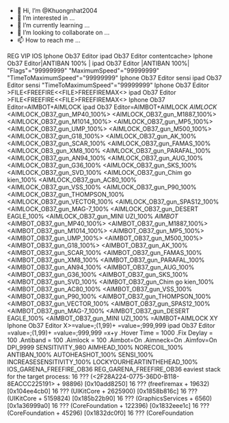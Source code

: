 - 👋 Hi, I’m @Khuongnhat2004
- 👀 I’m interested in ...
- 🌱 I’m currently learning ...
- 💞️ I’m looking to collaborate on ...
- 📫 How to reach me ...

<!---
Khuongnhat2004/Khuongnhat2004 is a ✨ special ✨ repository because its `README.md` (this file) appears on your GitHub profile.
You can click the Preview link to take a look at your changes.
--->
REG VIP IOS
Iphone Ob37 Editor
ipad Ob37 Editor
       contentcache>
         <compulsory>
          <ios>
           <gameassetbundles>
            <avatar>
             <Open>
Iphone Ob37 Editor|ANTIBAN 100% |
ipad Ob37 Editor |ANTIBAN 100%|
<EDITOR>
"Flags"="99999999"
"MaximumSpeed"="99999999"
"TimeToMaximumSpeed"="99999999"
Iphone Ob37 Editor sensi
ipad Ob37 Editor sensi
"TimeToMaximumSpeed"="99999999"
Iphone Ob37 Editor >FILE<FREEFIRE<\<FILE>FREEFIREMAX<\>
ipad Ob37 Editor >FILE<FREEFIRE<\<FILE>FREEFIREMAX<\>
Iphone Ob37 Editor=AIMBOT+AIMLOCK
ipad Ob37 Editor=AIMBOT+AIMLOCK
*AIMLOCK*
<AIMLOCK_OB37_gun_MP40_100%>
<AIMLOCK_OB37_gun_M1887_100%>
<AIMLOCK_OB37_gun_M1014_100%>
<AIMLOCK_OB37_gun_MP5_100%>
<AIMLOCK_OB37_gun_UMP_100%>
<AIMLOCK_OB37_gun_M500_100%>
<AIMLOCK_OB37_gun_G18_100%>
<AIMLOCK_OB37_gun_AK_100%
<AIMLOCK_OB37_gun_SCAR_100%
<AIMLOCK_OB37_gun_FAMAS_100%
<AIMLOCK_OB3_gun_XM8_100%
<AIMLOCK_OB37_gun_PARAFAL_100%
<AIMLOCK_OB37_gun_AN94_100%
<AIMLOCK_OB37_gun_AUG_100%
<AIMLOCK_OB37_gun_G36_100%
<AIMLOCK_OB37_gun_SKS_100%
<AIMLOCK_OB37_gun_SVD_100%
<AIMLOCK_OB37_gun_Chim go kien_100%
<AIMLOCK_OB37_gun_AC80_100%
<AIMLOCK_OB37_gun_VSS_100%
<AIMLOCK_OB37_gun_P90_100%
<AIMLOCK_OB37_gun_THOMPSON_100%
<AIMLOCK_OB37_gun_VECTOR_100%
<AIMLOCK_OB37_gun_SPAS12_100%
<AIMLOCK_OB37_gun_MAG-7_100%
<AIMLOCK_OB37_gun_DESERT EAGLE_100%
<AIMLOCK_OB37_gun_MINI UZI_100%
*AIMBOT*
<AIMBOT_OB37_gun_MP40_100%>
<AIMBOT_OB37_gun_M1887_100%>
<AIMBOT_OB37_gun_M1014_100%>
<AIMBOT_OB37_gun_MP5_100%>
<AIMBOT_OB37_gun_UMP_100%>
<AIMBOT_OB37_gun_M500_100%>
<AIMBOT_OB37_gun_G18_100%>
<AIMBOT_OB37_gun_AK_100%
<AIMBOT_OB37_gun_SCAR_100%
<AIMBOT_OB37_gun_FAMAS_100%
<AIMBOT_OB37_gun_XM8_100%
<AIMBOT_OB37_gun_PARAFAL_100%
<AIMBOT_OB37_gun_AN94_100%
<AIMBOT_OB37_gun_AUG_100%
<AIMBOT_OB37_gun_G36_100%
<AIMBOT_OB37_gun_SKS_100%
<AIMBOT_OB37_gun_SVD_100%
<AIMBOT_OB37_gun_Chim go kien_100%
<AIMBOT_OB37_gun_AC80_100%
<AIMBOT_OB37_gun_VSS_100%
<AIMBOT_OB37_gun_P90_100%
<AIMBOT_OB37_gun_THOMPSON_100%
<AIMBOT_OB37_gun_VECTOR_100%
<AIMBOT_OB37_gun_SPAS12_100%
<AIMBOT_OB37_gun_MAG-7_100%
<AIMBOT_OB37_gun_DESERT EAGLE_100%
<AIMBOT_OB37_gun_MINI UZI_100%
=AIMBOT+AIMLOCK
XY
Iphone Ob37 Editor X>=value=;(1,99)+ <Y>=value=;999,999
ipad Ob37 Editor <X>=value=;(1,99)+ <Y>=value=;999,999
=x+y
.Hover Time = 1000
.Fix Deylay = 100
.Antiband = 100
.Aimlock = 100
.Aimbot=On
.Aimneck=On
.Aimfov=On
DPI_9999
SENSITIVITY_980
AIMHEAD_100%
NORECOIL_100%
ANTIBAN_100%
AUTOHEASHOT_100%
SENSI_100%
INCREASESENSITIVITY_100%
LOCKYOURHEARTINTHEHEAD_100%
IOS_GARENA_FREEFIRE_OB36
REG_GARENA_FREEFIRE_OB36
eaviest stack for the target process:
 16  ??? (<2F28A224-0775-36D0-B118-8EACCC225191> + 98896) [0x10add8250]
 16  ??? (freefiremax + 19632) [0x104ee4cb0]
 16  ??? (UIKitCore + 2625900) [0x1858b816c]
 16  ??? (UIKitCore + 5159824) [0x185b22b90]
 16  ??? (GraphicsServices + 6560) [0x1a36999a0]
 16  ??? (CoreFoundation + 122396) [0x1832eee1c]
 16  ??? (CoreFoundation + 45296) [0x1832dc0f0]
 16  ??? (CoreFoundation
